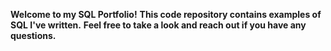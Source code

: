 **Welcome to my SQL Portfolio!**
**This code repository contains examples of SQL I've written.**
**Feel free to take a look and reach out if you have any questions.**
